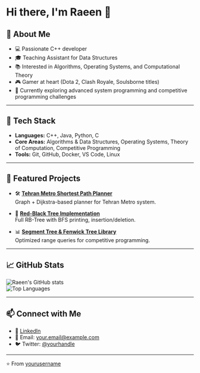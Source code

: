 # Hi there, I'm Raeen 👋

## 🚀 About Me  
- 💻 Passionate C++ developer  
- 🎓 Teaching Assistant for Data Structures  
- 📚 Interested in Algorithms, Operating Systems, and Computational Theory  
- 🎮 Gamer at heart (Dota 2, Clash Royale, Soulsborne titles)  
- 🌱 Currently exploring advanced system programming and competitive programming challenges  

---

## 🔧 Tech Stack  
- **Languages:** C++, Java, Python, C  
- **Core Areas:** Algorithms & Data Structures, Operating Systems, Theory of Computation, Competitive Programming  
- **Tools:** Git, GitHub, Docker, VS Code, Linux  

---

## 📌 Featured Projects  
- 🛠️ **[Tehran Metro Shortest Path Planner](https://github.com/yourusername/tehran-metro)**  
  Graph + Dijkstra-based planner for Tehran Metro system.  

- 🌲 **[Red-Black Tree Implementation](https://github.com/yourusername/red-black-tree)**  
  Full RB-Tree with BFS printing, insertion/deletion.  

- 📊 **[Segment Tree & Fenwick Tree Library](https://github.com/yourusername/segment-fenwick)**  
  Optimized range queries for competitive programming.  

---

## 📈 GitHub Stats  
![Raeen's GitHub stats](https://github-readme-stats.vercel.app/api?username=yourusername&show_icons=true&theme=radical)  
![Top Languages](https://github-readme-stats.vercel.app/api/top-langs/?username=yourusername&layout=compact&theme=radical)  

---

## 📫 Connect with Me  
- 💼 [LinkedIn](https://linkedin.com/in/yourlinkedin)  
- 📧 Email: your.email@example.com  
- 🐦 Twitter: [@yourhandle](https://twitter.com/yourhandle)  

---
⭐️ From [yourusername](https://github.com/yourusername)
